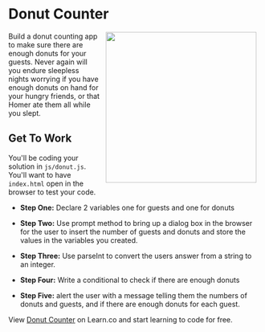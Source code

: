 # Donut Counter

<img src="https://s3.amazonaws.com/after-school-assets/homer-donuts.gif" align="right" hspace="10" width="300">

Build a donut counting app to make sure there are enough donuts for your guests. Never again will you endure sleepless nights worrying if you have enough donuts on hand for your hungry friends, or that Homer ate them all while you slept.

## Get To Work

You'll be coding your solution in `js/donut.js`. You'll want to have `index.html` open in the browser to test your code.

+ **Step One:** Declare 2 variables one for guests and one for donuts

+ **Step Two:** Use prompt method to bring up a dialog box in the browser for the user to insert the number of guests and donuts and store the values in the variables you created.

+ **Step Three:** Use parseInt to convert the users answer from a string to an integer.

+ **Step Four:** Write a conditional to check if there are enough donuts

+ **Step Five:** alert the user with a message telling them the numbers of donuts and guests, and if there are enough donuts for each guest.
<p data-visibility='hidden'>View <a href='https://learn.co/lessons/hs-intro-web-design-donut-counter' title='Donut Counter'>Donut Counter</a> on Learn.co and start learning to code for free.</p>
